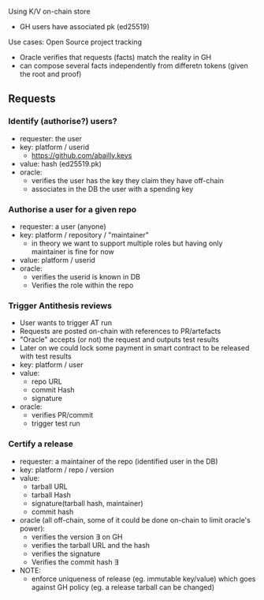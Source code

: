 Using K/V  on-chain store

* GH users have associated pk (ed25519)

Use cases: Open Source project tracking

* Oracle verifies that requests (facts) match the reality in GH
* can compose several facts independently from differetn tokens (given the root and proof)

## Requests

###  Identify (authorise?) users?

* requester: the user
* key: platform / userid
  * https://github.com/abailly.keys
* value: hash (ed25519.pk)
* oracle:
  * verifies the user has the key they claim they have off-chain
  * associates in the DB the user with a spending key

### Authorise a user for a given repo

* requester: a user (anyone)
* key: platform / repository / "maintainer"
  * in theory we want to support multiple roles but having only maintainer is fine for now
* value: platform / userid
* oracle:
  * verifies the userid is known in DB
  * Verifies the role within the repo

### Trigger Antithesis reviews

* User wants to trigger AT run
* Requests are posted on-chain with references to PR/artefacts
* "Oracle" accepts (or not) the request and outputs test results
* Later on we could lock some payment in smart contract to be released with test results
* key: platform / user
* value:
  * repo URL
  * commit Hash
  * signature
* oracle:
  * verifies PR/commit
  * trigger test run

### Certify a release

* requester: a maintainer of the repo (identified user in the DB)
* key: platform / repo / version
* value:
  * tarball URL
  * tarball Hash
  * signature(tarball hash, maintainer)
  * commit hash
* oracle (all off-chain, some of it could be done on-chain to limit oracle's power):
  * verifies the version ∃ on GH
  * verifies the tarball URL and the hash
  * verifies the signature
  * Verifies the commit hash ∃
* NOTE:
  * enforce uniqueness of release (eg. immutable key/value) which goes against GH policy (eg. a release tarball can be changed)

